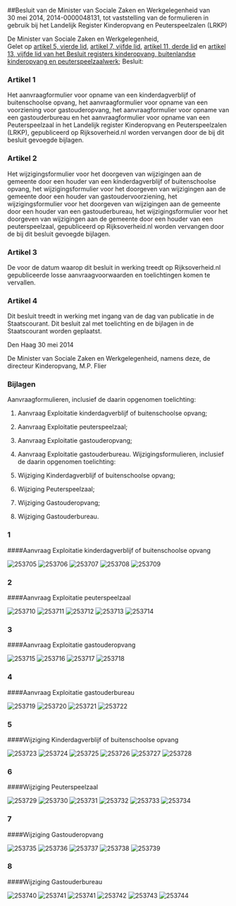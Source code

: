 <meta http-equiv='Content-Type' content='text/html; charset=utf-8' />

##Besluit van de Minister van Sociale Zaken en Werkgelegenheid van 30 mei 2014, 2014-0000048131, tot vaststelling van de formulieren in gebruik bij het Landelijk Register Kinderopvang en Peuterspeelzalen (LRKP)

De Minister van Sociale Zaken en Werkgelegenheid,  
Gelet op [artikel 5, vierde lid](../../../../../../../../../../AMvB/besluit/registers/kinderopvang/en/peuterspeelzaalwerk/BWBR0030892/README.md), [artikel 7, vijfde lid](../../../../../../../../../../AMvB/besluit/registers/kinderopvang/en/peuterspeelzaalwerk/BWBR0030892/README.md), [artikel 11, derde lid](../../../../../../../../../../AMvB/besluit/registers/kinderopvang/en/peuterspeelzaalwerk/BWBR0030892/README.md) en [artikel 13, vijfde lid van het Besluit registers kinderopvang, buitenlandse kinderopvang en peuterspeelzaalwerk](../../../../../../../../../../AMvB/besluit/registers/kinderopvang/en/peuterspeelzaalwerk/BWBR0030892/README.md);
Besluit:    

### Artikel  1  

Het aanvraagformulier voor opname van een kinderdagverblijf of buitenschoolse opvang, het aanvraagformulier voor opname van een voorziening voor gastouderopvang, het aanvraagformulier voor opname van een gastouderbureau en het aanvraagformulier voor opname van een Peuterspeelzaal in het Landelijk register Kinderopvang en Peuterspeelzalen (LRKP), gepubliceerd op Rijksoverheid.nl worden vervangen door de bij dit besluit gevoegde bijlagen. 

### Artikel  2  

Het wijzigingsformulier voor het doorgeven van wijzigingen aan de gemeente door een houder van een kinderdagverblijf of buitenschoolse opvang, het wijzigingsformulier voor het doorgeven van wijzigingen aan de gemeente door een houder van gastoudervoorziening, het wijzigingsformulier voor het doorgeven van wijzigingen aan de gemeente door een houder van een gastouderbureau, het wijzigingsformulier voor het doorgeven van wijzigingen aan de gemeente door een houder van een peuterspeelzaal, gepubliceerd op Rijksoverheid.nl worden vervangen door de bij dit besluit gevoegde bijlagen. 

### Artikel  3  

De voor de datum waarop dit besluit in werking treedt op Rijksoverheid.nl gepubliceerde losse aanvraagvoorwaarden en toelichtingen komen te vervallen. 

### Artikel  4  

Dit besluit treedt in werking met ingang van de dag van publicatie in de Staatscourant. 
Dit besluit zal met toelichting en de bijlagen in de Staatscourant worden geplaatst.   

Den Haag 
30 mei 2014   

De 
Minister van Sociale Zaken en Werkgelegenheid, namens deze, 
de directeur Kinderopvang, 
M.P. Flier    

### Bijlagen  

Aanvraagformulieren, inclusief de daarin opgenomen toelichting: 

1. Aanvraag Exploitatie kinderdagverblijf of buitenschoolse opvang;  

2. Aanvraag Exploitatie peuterspeelzaal;  

3. Aanvraag Exploitatie gastouderopvang;  

4. Aanvraag Exploitatie gastouderbureau.   Wijzigingsformulieren, inclusief de daarin opgenomen toelichting: 

5. Wijziging Kinderdagverblijf of buitenschoolse opvang;  

6. Wijziging Peuterspeelzaal;  

7. Wijziging Gastouderopvang;  

8. Wijziging Gastouderbureau.   

### 1  

####Aanvraag Exploitatie kinderdagverblijf of buitenschoolse opvang

![253705](http://wetten.overheid.nl/Illustration/253705)
![253706](http://wetten.overheid.nl/Illustration/253706)
![253707](http://wetten.overheid.nl/Illustration/253707)
![253708](http://wetten.overheid.nl/Illustration/253708)
![253709](http://wetten.overheid.nl/Illustration/253709)

### 2  

####Aanvraag Exploitatie peuterspeelzaal

![253710](http://wetten.overheid.nl/Illustration/253710)
![253711](http://wetten.overheid.nl/Illustration/253711)
![253712](http://wetten.overheid.nl/Illustration/253712)
![253713](http://wetten.overheid.nl/Illustration/253713)
![253714](http://wetten.overheid.nl/Illustration/253714)

### 3  

####Aanvraag Exploitatie gastouderopvang

![253715](http://wetten.overheid.nl/Illustration/253715)
![253716](http://wetten.overheid.nl/Illustration/253716)
![253717](http://wetten.overheid.nl/Illustration/253717)
![253718](http://wetten.overheid.nl/Illustration/253718)

### 4  

####Aanvraag Exploitatie gastouderbureau

![253719](http://wetten.overheid.nl/Illustration/253719)
![253720](http://wetten.overheid.nl/Illustration/253720)
![253721](http://wetten.overheid.nl/Illustration/253721)
![253722](http://wetten.overheid.nl/Illustration/253722)

### 5  

####Wijziging Kinderdagverblijf of buitenschoolse opvang

![253723](http://wetten.overheid.nl/Illustration/253723)
![253724](http://wetten.overheid.nl/Illustration/253724)
![253725](http://wetten.overheid.nl/Illustration/253725)
![253726](http://wetten.overheid.nl/Illustration/253726)
![253727](http://wetten.overheid.nl/Illustration/253727)
![253728](http://wetten.overheid.nl/Illustration/253728)

### 6  

####Wijziging Peuterspeelzaal

![253729](http://wetten.overheid.nl/Illustration/253729)
![253730](http://wetten.overheid.nl/Illustration/253730)
![253731](http://wetten.overheid.nl/Illustration/253731)
![253732](http://wetten.overheid.nl/Illustration/253732)
![253733](http://wetten.overheid.nl/Illustration/253733)
![253734](http://wetten.overheid.nl/Illustration/253734)

### 7  

####Wijziging Gastouderopvang

![253735](http://wetten.overheid.nl/Illustration/253735)
![253736](http://wetten.overheid.nl/Illustration/253736)
![253737](http://wetten.overheid.nl/Illustration/253737)
![253738](http://wetten.overheid.nl/Illustration/253738)
![253739](http://wetten.overheid.nl/Illustration/253739)

### 8  

####Wijziging Gastouderbureau

![253740](http://wetten.overheid.nl/Illustration/253740)
![253741](http://wetten.overheid.nl/Illustration/253741)
![253741](http://wetten.overheid.nl/Illustration/253741)
![253742](http://wetten.overheid.nl/Illustration/253742)
![253743](http://wetten.overheid.nl/Illustration/253743)
![253744](http://wetten.overheid.nl/Illustration/253744)

